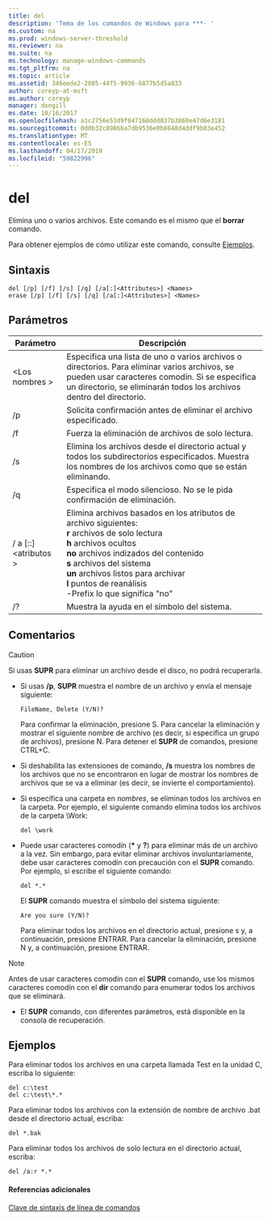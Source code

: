 ```yaml
---
title: del
description: 'Tema de los comandos de Windows para ***- '
ms.custom: na
ms.prod: windows-server-threshold
ms.reviewer: na
ms.suite: na
ms.technology: manage-windows-commands
ms.tgt_pltfrm: na
ms.topic: article
ms.assetid: 346eede2-2085-44f5-9936-6877b5d5a833
author: coreyp-at-msft
ms.author: coreyp
manager: dongill
ms.date: 10/16/2017
ms.openlocfilehash: a1c2756e53d9f047160ddd037b3868e47d6e3181
ms.sourcegitcommit: 0d0b32c8986ba7db9536e0b8648d4ddf9b03e452
ms.translationtype: MT
ms.contentlocale: es-ES
ms.lasthandoff: 04/17/2019
ms.locfileid: "59822996"
---
```

# <a name="del"></a>del



Elimina uno o varios archivos. Este comando es el mismo que el **borrar** comando.

Para obtener ejemplos de cómo utilizar este comando, consulte [Ejemplos](#BKMK_examples).

## <a name="syntax"></a>Sintaxis

```
del [/p] [/f] [/s] [/q] [/a[:]<Attributes>] <Names>
erase [/p] [/f] [/s] [/q] [/a[:]<Attributes>] <Names>
```

## <a name="parameters"></a>Parámetros

|Parámetro|Descripción|
|---------|-----------|
|\<Los nombres >|Especifica una lista de uno o varios archivos o directorios. Para eliminar varios archivos, se pueden usar caracteres comodín. Si se especifica un directorio, se eliminarán todos los archivos dentro del directorio.|
|/p|Solicita confirmación antes de eliminar el archivo especificado.|
|/f|Fuerza la eliminación de archivos de solo lectura.|
|/s|Elimina los archivos desde el directorio actual y todos los subdirectorios especificados. Muestra los nombres de los archivos como que se están eliminando.|
|/q|Especifica el modo silencioso. No se le pida confirmación de eliminación.|
|/ a [::]\<atributos >|Elimina archivos basados en los atributos de archivo siguientes:</br>**r** archivos de solo lectura</br>**h** archivos ocultos</br>**no** archivos indizados del contenido</br>**s** archivos del sistema</br>**un** archivos listos para archivar</br>**l** puntos de reanálisis</br>-Prefix lo que significa "no"|
|/?|Muestra la ayuda en el símbolo del sistema.|

## <a name="remarks"></a>Comentarios

> [!CAUTION]
> Si usas **SUPR** para eliminar un archivo desde el disco, no podrá recuperarla.
-   Si usas **/p**, **SUPR** muestra el nombre de un archivo y envía el mensaje siguiente:

    `FileName, Delete (Y/N)?`

    Para confirmar la eliminación, presione S. Para cancelar la eliminación y mostrar el siguiente nombre de archivo (es decir, si especifica un grupo de archivos), presione N. Para detener el **SUPR** de comandos, presione CTRL+C.
-   Si deshabilita las extensiones de comando, **/s** muestra los nombres de los archivos que no se encontraron en lugar de mostrar los nombres de archivos que se va a eliminar (es decir, se invierte el comportamiento).
-   Si especifica una carpeta en *nombres*, se eliminan todos los archivos en la carpeta. Por ejemplo, el siguiente comando elimina todos los archivos de la carpeta \Work:  
    ```
    del \work
    ```  
-   Puede usar caracteres comodín (**&#42;** y **?**) para eliminar más de un archivo a la vez. Sin embargo, para evitar eliminar archivos involuntariamente, debe usar caracteres comodín con precaución con el **SUPR** comando. Por ejemplo, si escribe el siguiente comando:  
    ```
    del *.*
    ```  
    El **SUPR** comando muestra el símbolo del sistema siguiente:

    `Are you sure (Y/N)?`

    Para eliminar todos los archivos en el directorio actual, presione s y, a continuación, presione ENTRAR. Para cancelar la eliminación, presione N y, a continuación, presione ENTRAR.

> [!NOTE]
> Antes de usar caracteres comodín con el **SUPR** comando, use los mismos caracteres comodín con el **dir** comando para enumerar todos los archivos que se eliminará.
-   El **SUPR** comando, con diferentes parámetros, está disponible en la consola de recuperación.

## <a name="BKMK_examples"></a>Ejemplos

Para eliminar todos los archivos en una carpeta llamada Test en la unidad C, escriba lo siguiente:
```
del c:\test
del c:\test\*.*
```
Para eliminar todos los archivos con la extensión de nombre de archivo .bat desde el directorio actual, escriba:
```
del *.bak
```
Para eliminar todos los archivos de solo lectura en el directorio actual, escriba:
```
del /a:r *.*
```

#### <a name="additional-references"></a>Referencias adicionales

[Clave de sintaxis de línea de comandos](command-line-syntax-key.md)